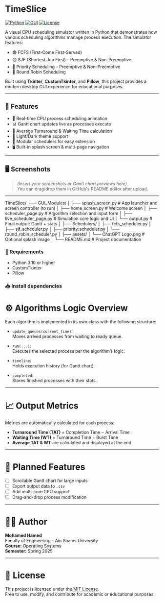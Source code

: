 # TimeSlice
[![Python](https://img.shields.io/badge/Python-3.10%2B-blue?style=flat&logo=python)](https://www.python.org/)
[![GUI](https://img.shields.io/badge/GUI-Tkinter-green?style=flat&logo=python)](https://wiki.python.org/moin/TkInter)
[![License](https://img.shields.io/badge/license-MIT-blue.svg)](#license)

A visual CPU scheduling simulator written in Python that demonstrates how various scheduling algorithms manage process execution. The simulator features:

- 🟢 FCFS (First-Come First-Served)
- 🟡 SJF (Shortest Job First) – Preemptive & Non-Preemptive
- 🔵 Priority Scheduling – Preemptive & Non-Preemptive
- 🔁 Round Robin Scheduling

Built using **Tkinter**, **CustomTkinter**, and **Pillow**, this project provides a modern desktop GUI experience for educational purposes.

---

## 🚀 Features

- 🔧 Real-time CPU process scheduling animation
- 📊 Gantt chart updates live as processes execute
- 🧮 Average Turnaround & Waiting Time calculation
- 🌙 Light/Dark theme support
- 🧩 Modular schedulers for easy extension
- 🖥️ Built-in splash screen & multi-page navigation

---

## 🖥️ Screenshots

> *(Insert your screenshots or Gantt chart previews here)*  
> You can drag/drop them in GitHub's README editor after upload.

---

TimeSlice/
├── GUI_Modules/
│   ├── splash_screen.py          # App launcher and screen controller (to run)
│   ├── home_screen.py            # Welcome screen
│   ├── scheduler_page.py         # Algorithm selection and input form
│   ├── live_scheduler_page.py    # Simulation core logic and UI
│   └── output.py                 # Final output: Gantt + stats
│
├── Schedulers/
│   ├── fcfs_scheduler.py
│   ├── sjf_scheduler.py
│   ├── priority_scheduler.py
│   └── round_robin_scheduler.py
│
├── assets/
│   └── ChatGPT Logo.png          # Optional splash image
│
└── README.md                     # Project documentation


### 🔧 Requirements

- Python 3.10 or higher  
- CustomTkinter  
- Pillow

### 📥 Install dependencies


# ⚙️ Algorithms Logic Overview

Each algorithm is implemented in its own class with the following structure:

- `update_queues(current_time)`:  
  Moves arrived processes from waiting to ready queue.

- `run(...)`:  
  Executes the selected process per the algorithm’s logic.

- `timeline`:  
  Holds execution history (for Gantt chart).

- `completed`:  
  Stores finished processes with their stats.

---

# 📈 Output Metrics

Metrics are automatically calculated for each process:
- **Turnaround Time (TAT)** = Completion Time − Arrival Time
- **Waiting Time (WT)** = Turnaround Time − Burst Time
- **Average TAT & WT** are calculated and displayed at the end.

---

# 🚧 Planned Features

- [ ] Scrollable Gantt chart for large inputs
- [ ] Export output data to `.csv`
- [ ] Add multi-core CPU support
- [ ] Drag-and-drop process modification

---

# 👨‍💻 Author

**Mohamed Hamed**  
Faculty of Engineering – Ain Shams University  
**Course:** Operating Systems  
**Semester:** Spring 2025

---

# 📄 License

This project is licensed under the [MIT License](LICENSE).  
Free to use, modify, and contribute for academic or educational purposes.
